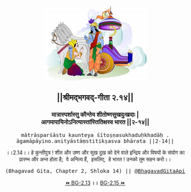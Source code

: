 <center><img src="../../asset/BG.png" alt="#API #bhagavadgitaapi #slok #nodejs #js #api #gitaapi #krishna #hinduism #vedic #ISKCON #shreemadbhagavadgita #technology"/>
<h2>||श्रीमद्‍भगवद्‍-गीता २.१४||</h2>
<h3>मात्रास्पर्शास्तु कौन्तेय शीतोष्णसुखदुःखदाः |<br/>आगमापायिनोऽनित्यास्तांस्तितिक्षस्व भारत ||२-१४||</h3>
<pre>mātrāsparśāstu kaunteya śītoṣṇasukhaduḥkhadāḥ .<br/>āgamāpāyino.anityāstāṃstitikṣasva bhārata ||2-14||</pre>
<p>।।2.14।। हे कुन्तीपुत्र ! शीत और उष्ण और सुख दुख को देने वाले इन्द्रिय और विषयों के संयोग का प्रारम्भ और अन्त होता है;  वे अनित्य हैं,  इसलिए,  हे भारत ! उनको तुम सहन करो।।</p>
<pre>(Bhagavad Gita, Chapter 2, Shloka 14) || <a href="https://twitter.com/bhagavadgitaapi">@BhagavadGitaApi</a></pre><a href="../../2/13">⏪  BG-2.13</a><b>        ।।        </b><a href="../../2/15">BG-2.15  ⏩</a></center></center>